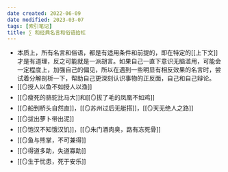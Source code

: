 ```yaml
---
date created: 2022-06-09
date modified: 2023-03-07
tags: [索引笔记]
title: ∑ 和经典名言和俗语抬杠
---
```

- 本质上，所有名言和俗语，都是有适用条件和前提的，即在特定的[[上下文]]才是有道理，反之可能就是一派胡言。如果自己一直下意识无脑滥用，可能会一定程度上，加强自己的偏见，所以在遇到一些明显有相反效果的名言时，尝试着分解剖析一下，帮助自己更深刻认识事物的正反面，自己和自己辩论。
- [[🪞授人以鱼不如授人以渔]]
- [[🪞瘦死的骆驼比马大]]和[[🪞拔了毛的凤凰不如鸡]]
- [[🪞船到桥头自然直]]，[[🪞苏州过后无艇搭]]，[[🪞天无绝人之路]]
- [[🪞拔出萝卜带出泥]]
- [[🪞饱汉不知饿汉饥]]，[[🪞朱门酒肉臭，路有冻死骨]]
- [[🪞鱼与熊掌，不可兼得]]
- [[🪞得道多助，失道寡助]]
- [[🪞生于忧患，死于安乐]]
